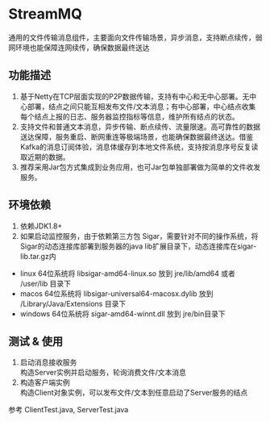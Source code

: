 # StreamMQ
通用的文件传输消息组件，主要面向文件传输场景，异步消息，支持断点续传，弱网环境也能保障连网续传，确保数据最终送达

## 功能描述
1. 基于Netty在TCP层面实现的P2P数据传输，支持有中心和无中心部署。无中心部署，结点之间只能互相发布文件/文本消息；有中心部署，中心结点收集每个结点上报的日志、服务器监控指标等信息，维护所有结点的状态。
2. 支持文件和普通文本消息，异步传输、断点续传、流量限速。高可靠性的数据送达保障，服务重启、断网重连等极端场景，也能确保数据最终送达。借鉴Kafka的消息订阅体验，消息体缓存到本地文件系统，支持按消息序号反复读取近期的数据。
3. 推荐采用Jar包方式集成到业务应用，也可Jar包单独部署做为简单的文件收发服务。

## 环境依赖
1. 依赖JDK1.8+
2. 如果启动监控服务，由于依赖第三方包 Sigar，需要针对不同的操作系统，将Sigar的动态连接库部署到服务器的java lib扩展目录下，动态连接库在sigar-lib.tar.gz内

- linux   64位系统将  libsigar-amd64-linux.so 放到 jre/lib/amd64 或者 /user/lib 目录下
- macos   64位系统将  libsigar-universal64-macosx.dylib 放到 /Library/Java/Extensions 目录下
- windows 64位系统将  sigar-amd64-winnt.dll 放到 jre/bin目录下

## 测试 & 使用
1. 启动消息接收服务  
构造Server实例并启动服务，轮询消费文件/文本消息  
2. 构造客户端实例  
构造Client对象实例，可以发布文件/文本到任意启动了Server服务的结点  

参考 ClientTest.java, ServerTest.java